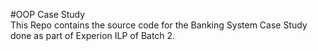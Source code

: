 #OOP Case Study
<br>
This Repo contains the source code for the Banking System Case Study done as part of Experion ILP of Batch 2.
